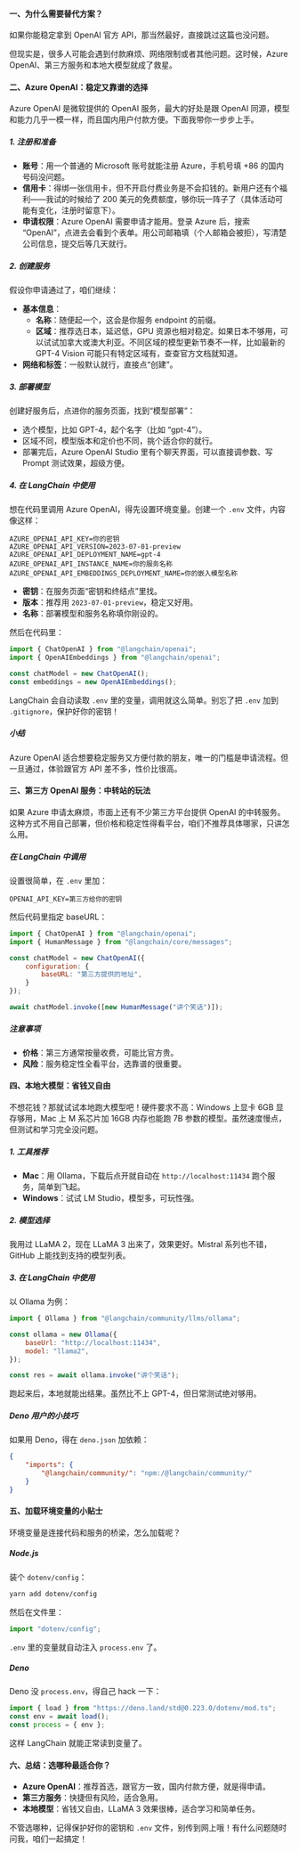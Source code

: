 #### 一、为什么需要替代方案？
如果你能稳定拿到 OpenAI 官方 API，那当然最好，直接跳过这篇也没问题。

但现实是，很多人可能会遇到付款麻烦、网络限制或者其他问题。这时候，Azure OpenAI、第三方服务和本地大模型就成了救星。



#### 二、Azure OpenAI：稳定又靠谱的选择
Azure OpenAI 是微软提供的 OpenAI 服务，最大的好处是跟 OpenAI 同源，模型和能力几乎一模一样，而且国内用户付款方便。下面我带你一步步上手。

##### 1. 注册和准备
- **账号**：用一个普通的 Microsoft 账号就能注册 Azure，手机号填 +86 的国内号码没问题。
- **信用卡**：得绑一张信用卡，但不开启付费业务是不会扣钱的。新用户还有个福利——我试的时候给了 200 美元的免费额度，够你玩一阵子了（具体活动可能有变化，注册时留意下）。
- **申请权限**：Azure OpenAI 需要申请才能用。登录 Azure 后，搜索 “OpenAI”，点进去会看到个表单。用公司邮箱填（个人邮箱会被拒），写清楚公司信息，提交后等几天就行。

##### 2. 创建服务
假设你申请通过了，咱们继续：
- **基本信息**：
  - **名称**：随便起一个，这会是你服务 endpoint 的前缀。
  - **区域**：推荐选日本，延迟低，GPU 资源也相对稳定。如果日本不够用，可以试试加拿大或澳大利亚。不同区域的模型更新节奏不一样，比如最新的 GPT-4 Vision 可能只有特定区域有，查查官方文档就知道。
- **网络和标签**：一般默认就行，直接点“创建”。

##### 3. 部署模型
创建好服务后，点进你的服务页面，找到“模型部署”：
- 选个模型，比如 GPT-4，起个名字（比如 “gpt-4”）。
- 区域不同，模型版本和定价也不同，挑个适合你的就行。
- 部署完后，Azure OpenAI Studio 里有个聊天界面，可以直接调参数、写 Prompt 测试效果，超级方便。

##### 4. 在 LangChain 中使用
想在代码里调用 Azure OpenAI，得先设置环境变量。创建一个 `.env` 文件，内容像这样：
```
AZURE_OPENAI_API_KEY=你的密钥
AZURE_OPENAI_API_VERSION=2023-07-01-preview
AZURE_OPENAI_API_DEPLOYMENT_NAME=gpt-4
AZURE_OPENAI_API_INSTANCE_NAME=你的服务名称
AZURE_OPENAI_API_EMBEDDINGS_DEPLOYMENT_NAME=你的嵌入模型名称
```
- **密钥**：在服务页面“密钥和终结点”里找。
- **版本**：推荐用 `2023-07-01-preview`，稳定又好用。
- **名称**：部署模型和服务名称填你刚设的。

然后在代码里：
```javascript
import { ChatOpenAI } from "@langchain/openai";
import { OpenAIEmbeddings } from "@langchain/openai";

const chatModel = new ChatOpenAI();
const embeddings = new OpenAIEmbeddings();
```
LangChain 会自动读取 `.env` 里的变量，调用就这么简单。别忘了把 `.env` 加到 `.gitignore`，保护好你的密钥！

##### 小结
Azure OpenAI 适合想要稳定服务又方便付款的朋友，唯一的门槛是申请流程。但一旦通过，体验跟官方 API 差不多，性价比很高。



#### 三、第三方 OpenAI 服务：中转站的玩法
如果 Azure 申请太麻烦，市面上还有不少第三方平台提供 OpenAI 的中转服务。这种方式不用自己部署，但价格和稳定性得看平台，咱们不推荐具体哪家，只讲怎么用。

##### 在 LangChain 中调用
设置很简单，在 `.env` 里加：
```
OPENAI_API_KEY=第三方给你的密钥
```
然后代码里指定 baseURL：
```javascript
import { ChatOpenAI } from "@langchain/openai";
import { HumanMessage } from "@langchain/core/messages";

const chatModel = new ChatOpenAI({
    configuration: {
        baseURL: "第三方提供的地址",
    }
});

await chatModel.invoke([new HumanMessage("讲个笑话")]);
```
##### 注意事项
- **价格**：第三方通常按量收费，可能比官方贵。
- **风险**：服务稳定性全看平台，选靠谱的很重要。



#### 四、本地大模型：省钱又自由
不想花钱？那就试试本地跑大模型吧！硬件要求不高：Windows 上显卡 6GB 显存够用，Mac 上 M 系芯片加 16GB 内存也能跑 7B 参数的模型。虽然速度慢点，但测试和学习完全没问题。

##### 1. 工具推荐
- **Mac**：用 Ollama，下载后点开就自动在 `http://localhost:11434` 跑个服务，简单到飞起。
- **Windows**：试试 LM Studio，模型多，可玩性强。

##### 2. 模型选择
我用过 LLaMA 2，现在 LLaMA 3 出来了，效果更好。Mistral 系列也不错，GitHub 上能找到支持的模型列表。

##### 3. 在 LangChain 中使用
以 Ollama 为例：
```javascript
import { Ollama } from "@langchain/community/llms/ollama";

const ollama = new Ollama({
    baseUrl: "http://localhost:11434",
    model: "llama2",
});

const res = await ollama.invoke("讲个笑话");
```
跑起来后，本地就能出结果。虽然比不上 GPT-4，但日常测试绝对够用。

##### Deno 用户的小技巧
如果用 Deno，得在 `deno.json` 加依赖：
```json
{
    "imports": {
        "@langchain/community/": "npm:/@langchain/community/"
    }
}
```



#### 五、加载环境变量的小贴士
环境变量是连接代码和服务的桥梁，怎么加载呢？

##### Node.js
装个 `dotenv/config`：
```bash
yarn add dotenv/config
```
然后在文件里：
```javascript
import "dotenv/config";
```
`.env` 里的变量就自动注入 `process.env` 了。

##### Deno
Deno 没 `process.env`，得自己 hack 一下：
```javascript
import { load } from "https://deno.land/std@0.223.0/dotenv/mod.ts";
const env = await load();
const process = { env };
```
这样 LangChain 就能正常读到变量了。



#### 六、总结：选哪种最适合你？
- **Azure OpenAI**：推荐首选，跟官方一致，国内付款方便，就是得申请。
- **第三方服务**：快捷但有风险，适合急用。
- **本地模型**：省钱又自由，LLaMA 3 效果很棒，适合学习和简单任务。

不管选哪种，记得保护好你的密钥和 `.env` 文件，别传到网上哦！有什么问题随时问我，咱们一起搞定！